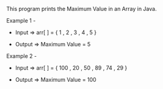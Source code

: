 This program prints the Maximum Value in an Array in Java.

Example 1 -

- Input => arr[ ] = { 1 , 2 , 3 , 4 , 5 }

- Output => Maximum Value = 5

Example 2 - 

- Input => arr[ ] = { 100 , 20 , 50 , 89 , 74 , 29 }

- Output => Maximum Value = 100
